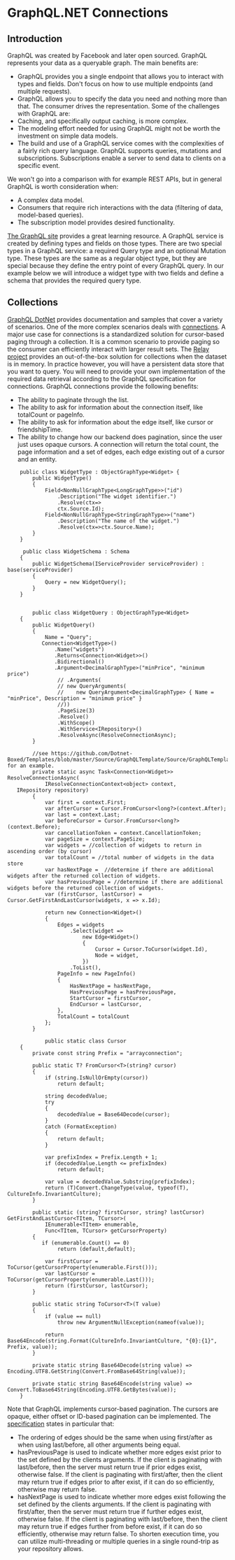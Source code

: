 # GraphQL.NET Connections

## Introduction

GraphQL was created by Facebook and later open sourced. GraphQL represents your data as a queryable graph. The main benefits are:
- GraphQL provides you a single endpoint that allows you to interact with types and fields. Don't focus on how to use multiple endpoints (and multiple requests).
- GraphQL allows you to specify the data you need and nothing more than that. The consumer drives the representation.
Some of the challenges with GraphQL are:
- Caching, and specifically output caching, is more complex.
- The modeling effort needed for using GraphQL might not be worth the investment on simple data models. 
- The build and use of a GraphQL service comes with the complexities of a fairly rich query language.
GraphQL supports queries, mutations and subscriptions. Subscriptions enable a server to send data to clients on a specific event.

We won't go into a comparison with for example REST APIs, but in general GraphQL is worth consideration when:
- A complex data model.
- Consumers that require rich interactions with the data (filtering of data, model-based queries).
- The subscription model provides desired functionality.

<a href="https://graphql.org/learn/">The GraphQL site</a> provides a great learning resource. A GraphQL service is created by defining types and fields on those types.  There are two special types in a GraphQL service: a required Query type and an optional Mutation type. These types are the same as a regular object type, but they are special because they define the entry point of every GraphQL query. In our example below we will introduce a widget type with two fields and define a schema that provides the required query type.

## Collections

<a href="https://graphql-dotnet.github.io">GraphQL DotNet</a> provides documentation and samples that cover a variety of scenarios. One of the more complex scenarios deals with <A href="https://relay.dev/graphql/connections.htm">connections</a>. A major use case for connections is a standardized solution for cursor-based paging through a collection. It is a common scenario to provide paging so the consumer can efficiently interact with larger result sets.
The <a href="https://github.com/graphql-dotnet/relay">Relay project</a> provides an out-of-the-box solution for collections when the dataset is in memory. In practice however, you will have a persistent data store that you want to query. You will need to provide your own implementation of the required data retrieval according to the GraphQL specification for connections.
GraphQL connections provide the following benefits:
- The ability to paginate through the list.
- The ability to ask for information about the connection itself, like totalCount or pageInfo.
- The ability to ask for information about the edge itself, like cursor or friendshipTime.
- The ability to change how our backend does pagination, since the user just uses opaque cursors.
A connection will return the total count, the page information and a set of edges, each edge existing out of a cursor and an entity.
```csharpTime 
    public class WidgetType : ObjectGraphType<Widget> { 
        public WidgetType()
        {            
            Field<NonNullGraphType<LongGraphType>>("id")
                .Description("The widget identifier.")
                .Resolve(ctx=>
                ctx.Source.Id);
            Field<NonNullGraphType<StringGraphType>>("name")
                .Description("The name of the widget.")
                .Resolve(ctx=>ctx.Source.Name);
        }
    }

     public class WidgetSchema : Schema
    {
        public WidgetSchema(IServiceProvider serviceProvider) : base(serviceProvider)
        {
            Query = new WidgetQuery();
        }
    }


        public class WidgetQuery : ObjectGraphType<Widget>
    {
        public WidgetQuery()
        {
            Name = "Query";
           Connection<WidgetType>()
               .Name("widgets")
               .Returns<Connection<Widget>>()
               .Bidirectional()
               .Argument<DecimalGraphType>("minPrice", "minimum price")
                // .Arguments(
                // new QueryArguments(
                //    new QueryArgument<DecimalGraphType> { Name = "minPrice", Description = "minimum price" }
                //))     
                .PageSize(3)
                .Resolve()
                .WithScope()
                .WithService<IRepository>()                
                .ResolveAsync(ResolveConnectionAsync);
        }

        //see https://github.com/Dotnet-Boxed/Templates/blob/master/Source/GraphQLTemplate/Source/GraphQLTemplate/Schemas/QueryObject.cs for an example.
        private static async Task<Connection<Widget>> ResolveConnectionAsync(
            IResolveConnectionContext<object> context,
   IRepository repository)
        {          
            var first = context.First;
            var afterCursor = Cursor.FromCursor<long?>(context.After);
            var last = context.Last;
            var beforeCursor = Cursor.FromCursor<long?>(context.Before);
            var cancellationToken = context.CancellationToken;
            var pageSize = context.PageSize;          
            var widgets = //collection of widgets to return in ascending order (by cursor)
            var totalCount = //total number of widgets in the data store
            var hasNextPage =  //determine if there are additional widgets after the returned collection of widgets.
            var hasPreviousPage = //determine if there are additional widgets before the returned collection of widgets.
            var (firstCursor, lastCursor) = Cursor.GetFirstAndLastCursor(widgets, x => x.Id);

            return new Connection<Widget>()
            {
                Edges = widgets
                    .Select(widget =>
                        new Edge<Widget>()
                        {
                            Cursor = Cursor.ToCursor(widget.Id),
                            Node = widget,
                        })
                    .ToList(),
                PageInfo = new PageInfo()
                {
                    HasNextPage = hasNextPage,
                    HasPreviousPage = hasPreviousPage,
                    StartCursor = firstCursor,
                    EndCursor = lastCursor,
                },
                TotalCount = totalCount
            };
        }
        
            public static class Cursor
    {
        private const string Prefix = "arrayconnection";

        public static T? FromCursor<T>(string? cursor)
        {
            if (string.IsNullOrEmpty(cursor))
                return default;

            string decodedValue;
            try
            {
                decodedValue = Base64Decode(cursor);
            }
            catch (FormatException)
            {
                return default;
            }

            var prefixIndex = Prefix.Length + 1;
            if (decodedValue.Length <= prefixIndex)
                return default;

            var value = decodedValue.Substring(prefixIndex);
            return (T)Convert.ChangeType(value, typeof(T), CultureInfo.InvariantCulture);
        }

        public static (string? firstCursor, string? lastCursor) GetFirstAndLastCursor<TItem, TCursor>(
            IEnumerable<TItem> enumerable,
            Func<TItem, TCursor> getCursorProperty)
        {
           if (enumerable.Count() == 0)
                return (default,default);

            var firstCursor = ToCursor(getCursorProperty(enumerable.First()));
            var lastCursor = ToCursor(getCursorProperty(enumerable.Last()));
            return (firstCursor, lastCursor);
        }

        public static string ToCursor<T>(T value)
        {
            if (value == null)
                throw new ArgumentNullException(nameof(value));

            return Base64Encode(string.Format(CultureInfo.InvariantCulture, "{0}:{1}", Prefix, value));
        }

        private static string Base64Decode(string value) => Encoding.UTF8.GetString(Convert.FromBase64String(value));

        private static string Base64Encode(string value) => Convert.ToBase64String(Encoding.UTF8.GetBytes(value));
    }
```

Note that GraphQL implements cursor-based pagination. The cursors are opaque, either offset or ID-based pagination can be implemented.
The <a href="https://relay.dev/graphql/connections.htm">specification</a> states in particular that:
- The ordering of edges should be the same when using first/after as when using last/before, all other arguments being equal.
- hasPreviousPage is used to indicate whether more edges exist prior to the set defined by the clients arguments. If the client is paginating with last/before, then the server must return true if prior edges exist, otherwise false. If the client is paginating with first/after, then the client may return true if edges prior to after exist, if it can do so efficiently, otherwise may return false. 
- hasNextPage is used to indicate whether more edges exist following the set defined by the clients arguments. If the client is paginating with first/after, then the server must return true if further edges exist, otherwise false. If the client is paginating with last/before, then the client may return true if edges further from before exist, if it can do so efficiently, otherwise may return false.
To shorten execution time, you can utilize multi-threading or multiple queries in a single round-trip as your repository allows.
